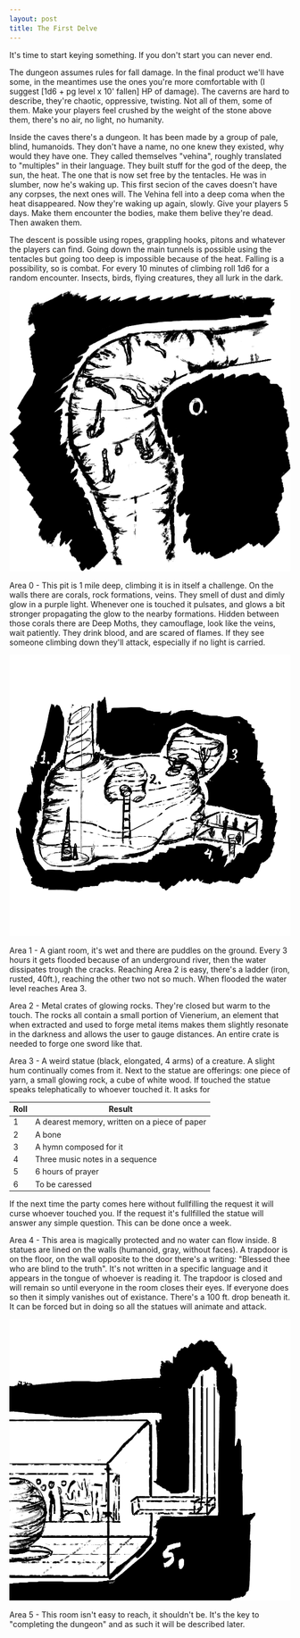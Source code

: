 ```yaml
---
layout: post
title: The First Delve
---
```


It's time to start keying something. If you don't start you can never end. 

The dungeon assumes rules for fall damage. In the final product we'll have some, in the meantimes use the ones you're more comfortable with (I suggest [1d6 + pg level x 10' fallen] HP of damage). The caverns are hard to describe, they're chaotic, oppressive, twisting. Not all of them, some of them. Make your players feel crushed by the weight of the stone above them, there's no air, no light, no humanity.

<!--more-->

Inside the caves there's a dungeon. It has been made by a group of pale, blind, humanoids. They don't have a name, no one knew they existed, why would they have one. They called themselves "vehina", roughly translated to "multiples" in their language. They built stuff for the god of the deep, the sun, the heat. The one that is now set free by the tentacles. He was in slumber, now he's waking up. This first secion of the caves doesn't have any corpses, the next ones will. The Vehina fell into a deep coma when the heat disappeared. Now they're waking up again, slowly. Give your players 5 days. Make them encounter the bodies, make them belive they're dead. Then awaken them.

The descent is possible using ropes, grappling hooks, pitons and whatever the players can find. Going down the main tunnels is possible using the tentacles but going too deep is impossible because of the heat. Falling is a possibility, so is combat. For every 10 minutes of climbing roll 1d6 for a random encounter. Insects, birds, flying creatures, they all lurk in the dark.

![zero](/images/sunken/room0.png)

Area 0 - This pit is 1 mile deep, climbing it is in itself a challenge. On the walls there are corals, rock formations, veins. They smell of dust and dimly glow in a purple light. Whenever one is touched it pulsates, and glows a bit stronger propagating the glow to the nearby formations. Hidden between those corals there are Deep Moths, they camouflage, look like the veins, wait patiently. They drink blood, and are scared of flames. If they see someone climbing down they'll attack, especially if no light is carried.

![one](/images/sunken/room1-4.png)

Area 1 - A giant room, it's wet and there are puddles on the ground. Every 3 hours it gets flooded because of an underground river, then the water dissipates trough the cracks. Reaching Area 2 is easy, there's a ladder (iron, rusted, 40ft.), reaching the other two not so much. When flooded the water level reaches Area 3. 

Area 2 - Metal crates of glowing rocks. They're closed but warm to the touch. The rocks all contain a small portion of Vienerium, an element that when extracted and used to forge metal items makes them slightly resonate in the darkness and allows the user to gauge distances. An entire crate is needed to forge one sword like that. 

Area 3 - A weird statue (black, elongated, 4 arms) of a creature. A slight hum continually comes from it. Next to the statue are offerings: one piece of yarn, a small glowing rock, a cube of white wood. If touched the statue speaks telephatically to whoever touched it. It asks for 

Roll | Result
------ | ------
1 | A dearest memory, written on a piece of paper
2 | A bone
3 | A hymn composed for it
4 | Three music notes in a sequence
5 | 6 hours of prayer
6 | To be caressed

If the next time the party comes here without fullfilling the request it will curse whoever touched you. If the request it's fullfilled the statue will answer any simple question. This can be done once a week.

Area 4 - This area is magically protected and no water can flow inside. 8 statues are lined on the walls (humanoid, gray, without faces). A trapdoor is on the floor, on the wall opposite to the door there's a writing: "Blessed thee who are blind to the truth". It's not written in a specific language and it appears in the tongue of whoever is reading it. The trapdoor is closed and will remain so until everyone in the room closes their eyes. If everyone does so then it simply vanishes out of existance. There's a 100 ft. drop beneath it. It can be forced but in doing so all the statues will animate and attack.

![five](/images/sunken/room5.png)

Area 5 - This room isn't easy to reach, it shouldn't be. It's the key to "completing the dungeon" and as such it will be described later.